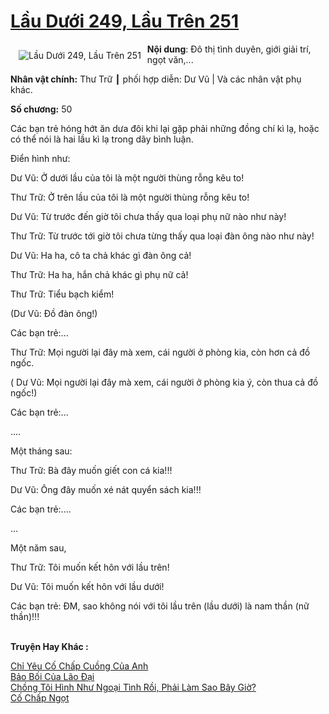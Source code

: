 <a href="https://utruyen.com/lau-duoi-249-lau-tren-251/25348/" title="Lầu Dưới 249, Lầu Trên 251"><h1>Lầu Dưới 249, Lầu Trên 251</h1></a><div style="display:table"><img align="right" style="float: left; padding: 10px;" src="https://utruyen.com/images/story/200x260/lau-duoi-249-lau-tren-251.jpg" alt="Lầu Dưới 249, Lầu Trên 251"><b>Nội dung</b>: Đô thị tình duyên, giới giải trí, ngọt văn,...<p></p><b>Nhân vật chính:</b> Thư Trữ ┃ phối hợp diễn: Dư Vũ | Và các nhân vật phụ khác.<p></p><b>Số chương:</b> 50<p></p>Các bạn trẻ hóng hớt ăn dưa đôi khi lại gặp phải những đồng chí kì lạ, hoặc có thể nói là hai lầu kì lạ trong dãy bình luận.<p></p>Điển hình như:<p></p>Dư Vũ: Ở dưới lầu của tôi là một người thùng rỗng kêu to!<p></p>Thư Trữ: Ở trên lầu của tôi là một người thùng rỗng kêu to!<p></p>Dư Vũ: Từ trước đến giờ tôi chưa thấy qua loại phụ nữ nào như này!<p></p>Thư Trữ: Từ trước tới giờ tôi chưa từng thấy qua loại đàn ông nào như này!<p></p>Dư Vũ: Ha ha, cô ta chả khác gì đàn ông cả!<p></p>Thư Trữ: Ha ha, hắn chả khác gì phụ nữ cả!<p></p>Thư Trữ: Tiểu bạch kiểm!<p></p>(Dư Vũ: Đồ đàn ông!)<p></p>Các bạn trẻ:...<p></p>Thư Trữ: Mọi người lại đây mà xem, cái người ở phòng kia, còn hơn cả đồ ngốc.<p></p>( Dư Vũ: Mọi người lại đây mà xem, cái người ở phòng kia ý, còn thua cả đồ ngốc!)<p></p>Các bạn trẻ:...<p></p>....<p></p>Một tháng sau:<p></p>Thư Trữ: Bà đây muốn giết con cá kia!!!<p></p>Dư Vũ: Ông đây muốn xé nát quyển sách kia!!!<p></p>Các bạn trẻ:....<p></p>...<p></p>Một năm sau,<p></p>Thư Trữ: Tôi muốn kết hôn với lầu trên!<p></p>Dư Vũ: Tôi muốn kết hôn với lầu dưới!<p></p>Các bạn trẻ: ĐM, sao không nói với tôi lầu trên (lầu dưới) là nam thần (nữ thần)!!!</div><p><br><b>Truyện Hay Khác :</b></p><a href="https://utruyen.com/chi-yeu-co-chap-cuong-cua-anh/16648/" alt="Chỉ Yêu Cố Chấp Cuồng Của Anh">Chỉ Yêu Cố Chấp Cuồng Của Anh</a><br/><a href="https://github.com/quanluxury/dammy/tree/master/truyenhay/17664/" alt="Bảo Bối Của Lão Đại">Bảo Bối Của Lão Đại</a><br/><a href="https://github.com/quanluxury/dammy/tree/master/truyenhay/25152/" alt="Chồng Tôi Hình Như Ngoại Tình Rồi, Phải Làm Sao Bây Giờ?">Chồng Tôi Hình Như Ngoại Tình Rồi, Phải Làm Sao Bây Giờ?</a><br/><a href="https://github.com/mlquan/truyenhay/tree/master/truyenhay/19088/" alt="Cố Chấp Ngọt">Cố Chấp Ngọt</a><br/>